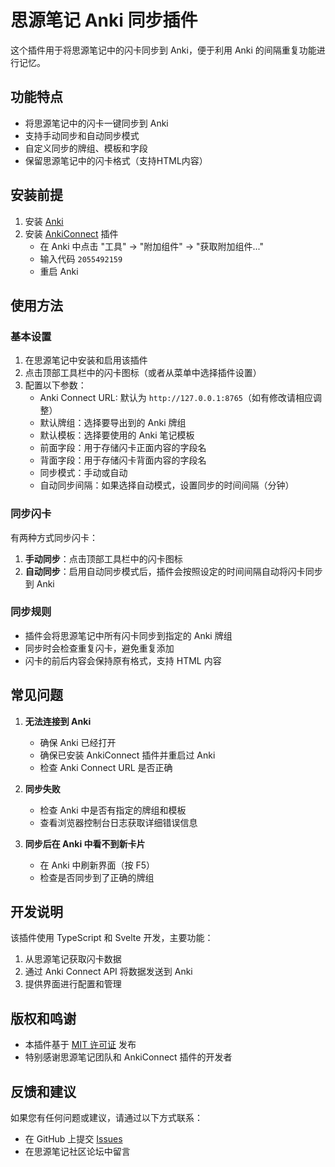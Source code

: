 # 思源笔记 Anki 同步插件

这个插件用于将思源笔记中的闪卡同步到 Anki，便于利用 Anki 的间隔重复功能进行记忆。

## 功能特点

- 将思源笔记中的闪卡一键同步到 Anki
- 支持手动同步和自动同步模式
- 自定义同步的牌组、模板和字段
- 保留思源笔记中的闪卡格式（支持HTML内容）

## 安装前提

1. 安装 [Anki](https://apps.ankiweb.net/)
2. 安装 [AnkiConnect](https://ankiweb.net/shared/info/2055492159) 插件
   - 在 Anki 中点击 "工具" -> "附加组件" -> "获取附加组件..."
   - 输入代码 `2055492159`
   - 重启 Anki

## 使用方法

### 基本设置

1. 在思源笔记中安装和启用该插件
2. 点击顶部工具栏中的闪卡图标（或者从菜单中选择插件设置）
3. 配置以下参数：
   - Anki Connect URL: 默认为 `http://127.0.0.1:8765`（如有修改请相应调整）
   - 默认牌组：选择要导出到的 Anki 牌组
   - 默认模板：选择要使用的 Anki 笔记模板
   - 前面字段：用于存储闪卡正面内容的字段名
   - 背面字段：用于存储闪卡背面内容的字段名
   - 同步模式：手动或自动
   - 自动同步间隔：如果选择自动模式，设置同步的时间间隔（分钟）

### 同步闪卡

有两种方式同步闪卡：

1. **手动同步**：点击顶部工具栏中的闪卡图标
2. **自动同步**：启用自动同步模式后，插件会按照设定的时间间隔自动将闪卡同步到 Anki

### 同步规则

- 插件会将思源笔记中所有闪卡同步到指定的 Anki 牌组
- 同步时会检查重复闪卡，避免重复添加
- 闪卡的前后内容会保持原有格式，支持 HTML 内容

## 常见问题

1. **无法连接到 Anki**
   - 确保 Anki 已经打开
   - 确保已安装 AnkiConnect 插件并重启过 Anki
   - 检查 Anki Connect URL 是否正确

2. **同步失败**
   - 检查 Anki 中是否有指定的牌组和模板
   - 查看浏览器控制台日志获取详细错误信息

3. **同步后在 Anki 中看不到新卡片**
   - 在 Anki 中刷新界面（按 F5）
   - 检查是否同步到了正确的牌组

## 开发说明

该插件使用 TypeScript 和 Svelte 开发，主要功能：

1. 从思源笔记获取闪卡数据
2. 通过 Anki Connect API 将数据发送到 Anki
3. 提供界面进行配置和管理

## 版权和鸣谢

- 本插件基于 [MIT 许可证](LICENSE) 发布
- 特别感谢思源笔记团队和 AnkiConnect 插件的开发者

## 反馈和建议

如果您有任何问题或建议，请通过以下方式联系：

- 在 GitHub 上提交 [Issues](https://github.com/username/siyuan-syak/issues)
- 在思源笔记社区论坛中留言
